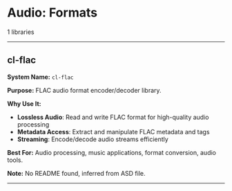 # Audio: Formats

1 libraries

---

## cl-flac

**System Name:** `cl-flac`

**Purpose:** FLAC audio format encoder/decoder library.

**Why Use It:**
- **Lossless Audio**: Read and write FLAC format for high-quality audio processing
- **Metadata Access**: Extract and manipulate FLAC metadata and tags
- **Streaming**: Encode/decode audio streams efficiently

**Best For:** Audio processing, music applications, format conversion, audio tools.

**Note:** No README found, inferred from ASD file.

---


